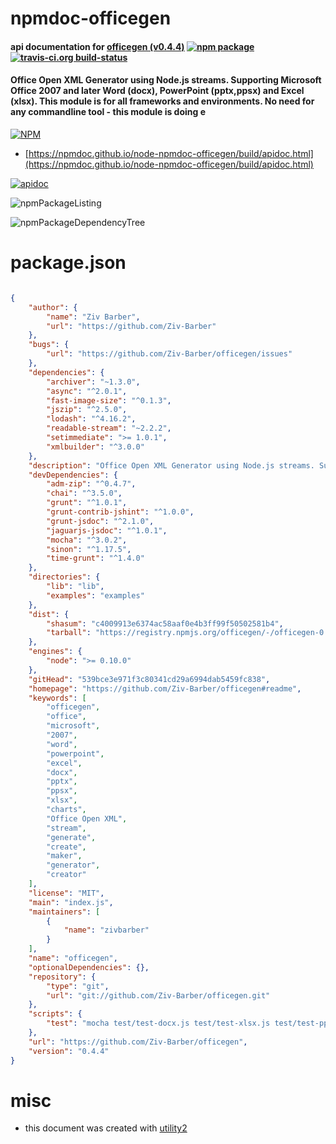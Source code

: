 # npmdoc-officegen

#### api documentation for  [officegen (v0.4.4)](https://github.com/Ziv-Barber/officegen#readme)  [![npm package](https://img.shields.io/npm/v/npmdoc-officegen.svg?style=flat-square)](https://www.npmjs.org/package/npmdoc-officegen) [![travis-ci.org build-status](https://api.travis-ci.org/npmdoc/node-npmdoc-officegen.svg)](https://travis-ci.org/npmdoc/node-npmdoc-officegen)

#### Office Open XML Generator using Node.js streams. Supporting Microsoft Office 2007 and later Word (docx), PowerPoint (pptx,ppsx) and Excel (xlsx). This module is for all frameworks and environments. No need for any commandline tool - this module is doing e

[![NPM](https://nodei.co/npm/officegen.png?downloads=true&downloadRank=true&stars=true)](https://www.npmjs.com/package/officegen)

- [https://npmdoc.github.io/node-npmdoc-officegen/build/apidoc.html](https://npmdoc.github.io/node-npmdoc-officegen/build/apidoc.html)

[![apidoc](https://npmdoc.github.io/node-npmdoc-officegen/build/screenCapture.buildCi.browser.%252Ftmp%252Fbuild%252Fapidoc.html.png)](https://npmdoc.github.io/node-npmdoc-officegen/build/apidoc.html)

![npmPackageListing](https://npmdoc.github.io/node-npmdoc-officegen/build/screenCapture.npmPackageListing.svg)

![npmPackageDependencyTree](https://npmdoc.github.io/node-npmdoc-officegen/build/screenCapture.npmPackageDependencyTree.svg)



# package.json

```json

{
    "author": {
        "name": "Ziv Barber",
        "url": "https://github.com/Ziv-Barber"
    },
    "bugs": {
        "url": "https://github.com/Ziv-Barber/officegen/issues"
    },
    "dependencies": {
        "archiver": "~1.3.0",
        "async": "^2.0.1",
        "fast-image-size": "^0.1.3",
        "jszip": "^2.5.0",
        "lodash": "^4.16.2",
        "readable-stream": "~2.2.2",
        "setimmediate": ">= 1.0.1",
        "xmlbuilder": "^3.0.0"
    },
    "description": "Office Open XML Generator using Node.js streams. Supporting Microsoft Office 2007 and later Word (docx), PowerPoint (pptx,ppsx) and Excel (xlsx). This module is for all frameworks and environments. No need for any commandline tool - this module is doing e",
    "devDependencies": {
        "adm-zip": "^0.4.7",
        "chai": "^3.5.0",
        "grunt": "^1.0.1",
        "grunt-contrib-jshint": "^1.0.0",
        "grunt-jsdoc": "^2.1.0",
        "jaguarjs-jsdoc": "^1.0.1",
        "mocha": "^3.0.2",
        "sinon": "^1.17.5",
        "time-grunt": "^1.4.0"
    },
    "directories": {
        "lib": "lib",
        "examples": "examples"
    },
    "dist": {
        "shasum": "c4009913e6374ac58aaf0e4b3ff99f50502581b4",
        "tarball": "https://registry.npmjs.org/officegen/-/officegen-0.4.4.tgz"
    },
    "engines": {
        "node": ">= 0.10.0"
    },
    "gitHead": "539bce3e971f3c80341cd29a6994dab5459fc838",
    "homepage": "https://github.com/Ziv-Barber/officegen#readme",
    "keywords": [
        "officegen",
        "office",
        "microsoft",
        "2007",
        "word",
        "powerpoint",
        "excel",
        "docx",
        "pptx",
        "ppsx",
        "xlsx",
        "charts",
        "Office Open XML",
        "stream",
        "generate",
        "create",
        "maker",
        "generator",
        "creator"
    ],
    "license": "MIT",
    "main": "index.js",
    "maintainers": [
        {
            "name": "zivbarber"
        }
    ],
    "name": "officegen",
    "optionalDependencies": {},
    "repository": {
        "type": "git",
        "url": "git://github.com/Ziv-Barber/officegen.git"
    },
    "scripts": {
        "test": "mocha test/test-docx.js test/test-xlsx.js test/test-pptx-nocharts.js test/test-pptx-charts.js"
    },
    "url": "https://github.com/Ziv-Barber/officegen",
    "version": "0.4.4"
}
```



# misc
- this document was created with [utility2](https://github.com/kaizhu256/node-utility2)
